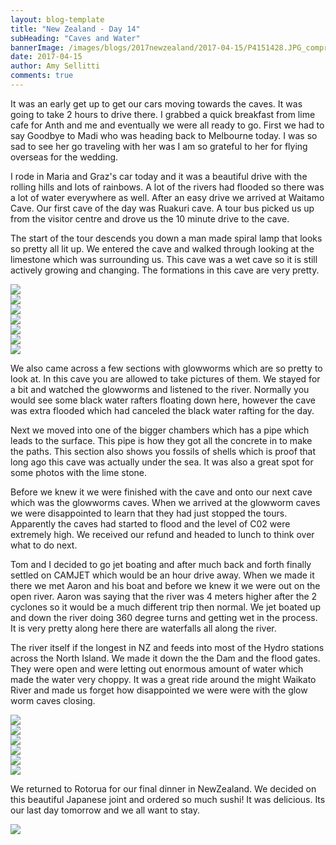 ```yaml
---
layout: blog-template
title: "New Zealand - Day 14"
subHeading: "Caves and Water"
bannerImage: /images/blogs/2017newzealand/2017-04-15/P4151428.JPG_compressed.JPEG
date: 2017-04-15
author: Amy Sellitti
comments: true
---
```


It was an early get up to get our cars moving towards the caves. It was going to take 2 hours to drive there. I grabbed a quick breakfast from lime cafe for Anth and me and eventually we were all ready to go. First we had to say Goodbye to Madi who was heading back to Melbourne today. I was so sad to see her go traveling with her was I am so grateful to her for flying overseas for the wedding.

I rode in Maria and Graz's car today and it was a beautiful drive with the rolling hills and lots of rainbows. A lot of the rivers had flooded so there was a lot of water everywhere as well. After an easy drive we arrived at Waitamo Cave. Our first cave of the day was Ruakuri cave. A tour bus picked us up from the visitor centre and drove us the 10 minute drive to the cave.

The start of the tour descends you down a man made spiral lamp that looks so pretty all lit up. We entered the cave and walked through looking at the limestone which was surrounding us. This cave was a wet cave so it is still actively growing and changing. The formations in this cave are very pretty.

<div class="center-image"><img src="/images/blogs/2017newzealand/2017-04-15/DSC_8824.JPG_compressed.JPEG" /></div>
<div class="center-image"><img src="/images/blogs/2017newzealand/2017-04-15/DSC_8824.JPG_compressed.JPEG" /></div>
<div class="center-image"><img src="/images/blogs/2017newzealand/2017-04-15/IMG_7064.JPG_compressed.JPEG" /></div>
<div class="center-image"><img src="/images/blogs/2017newzealand/2017-04-15/IMG_7065.JPG_compressed.JPEG" /></div>
<div class="center-image"><img src="/images/blogs/2017newzealand/2017-04-15/IMG_7069.JPG_compressed.JPEG" /></div>
<div class="center-image"><img src="/images/blogs/2017newzealand/2017-04-15/P4151428.JPG_compressed.JPEG" /></div>
<div class="center-image"><img src="/images/blogs/2017newzealand/2017-04-15/P4151491.JPG_compressed.JPEG" /></div>

We also came across a few sections with glowworms which are so pretty to look at. In this cave you are allowed to take pictures of them. We stayed for a bit and watched the glowworms and listened to the river. Normally you would see some black water rafters floating down here, however the cave was extra flooded which had canceled the black water rafting for the day.

Next we moved into one of the bigger chambers which has a pipe which leads to the surface. This pipe is how they got all the concrete in to make the paths. This section also shows you fossils of shells which is proof that long ago this cave was actually under the sea. It was also a great spot for some photos with the lime stone.

Before we knew it we were finished with the cave and onto our next cave which was the glowworms caves. When we arrived at the glowworm caves we were disappointed to learn that they had just stopped the tours. Apparently the caves had started to flood and the level of C02 were extremely high. We received our refund and headed to lunch to think over what to do next.

Tom and I decided to go jet boating and after much back and forth finally settled on CAMJET which would be an hour drive away. When we made it there we met Aaron and his boat and before we knew it we were out on the open river. Aaron was saying that the river was 4 meters higher after the 2 cyclones so it would be a much different trip then normal. We jet boated up and down the river doing 360 degree turns and getting wet in the process. It is very pretty along here there are waterfalls all along the river.

The river itself if the longest in NZ and feeds into most of the Hydro stations across the North Island. We made it down the the Dam and the flood gates. They were open and were letting out enormous amount of water which made the water very choppy. It was a great ride around the might Waikato River and made us forget how disappointed we were were with the glow worm caves closing.

<div class="center-image"><img src="/images/blogs/2017newzealand/2017-04-15/20170415_161030.jpg_compressed.JPEG" /></div>
<div class="center-image"><img src="https://lh3.googleusercontent.com/y4iP2lpfso_DcyI_lPQqExkLzRUauxw0JIfPdqax7syWcNqVR6OJv8Pmt2lYvfAaypaNTyFpv2KiE6v27U-S_9pkhQ0Q59oyZwSoR4K_V6UhEJYFiaIQEdMlKkZJll7zWVL8VdefIIY=w2400" /></div>
<div class="center-image"><img src="https://lh3.googleusercontent.com/NhE8LEwahTWhgc7U8nBtGoMBASt4DsLXapxvN5U6f_OaglqqD9wF3s0Le2fAupa1qZt7JacN2xEnbsT3LTjkIlfQP85rLo41vdizDCxRg_8Tk4_qvV4jzd_C-9Tihrv4bGc1HB_BUEI=w2400" /></div>
<div class="center-image"><img src="https://lh3.googleusercontent.com/gzVOFbEnCgCFzVTPm4d7RTYRTS-LH3Mo6kwHBc_cd2m4_bA4mOemfdh-qnTWyC1drxlxTkOUdejKFyNpJWmH7SNVhQnfmXUeFoqaRZqJHcJlg9S6LvP1HGW__Sh-f0VwPAsN-U2uEYA=w2400" /></div>
<div class="center-image"><img src="https://lh3.googleusercontent.com/DiZvbQryJyPNiuiwDRy6nQ51UcSqYSnKL4ia6JYLaLy4VHmBGkR_AgHOsuJJ4Xw6guPmoTCQ0-pbqnuA05uxLyVnAuZ57Exl99zxiLKPm29anxEYueKiVUPjYixU7Rrq0Nb7QG3mgvI=w2400" /></div>
<div class="center-image"><img src="https://lh3.googleusercontent.com/oE7Thgf_ulVsfL9lFUJNQMlLY7SJfG4YHY-AhyUgp-I58nReDmlL_eSxT2FZq86mcP8-G2qViKuknjUFWyWhmBANpiaJpUmohmJvSC4n6MfQqWIdRjvnTxNsSEFsBiUpDFUbfhpabu4=w2400" /></div>

We returned to Rotorua for our final dinner in NewZealand. We decided on this beautiful Japanese joint and ordered so much sushi! It was delicious. Its our last day tomorrow and we all want to stay.

<div class="center-image"><img src="/images/blogs/2017newzealand/2017-04-15/20170415_194835.jpg_compressed.JPEG" /></div>
